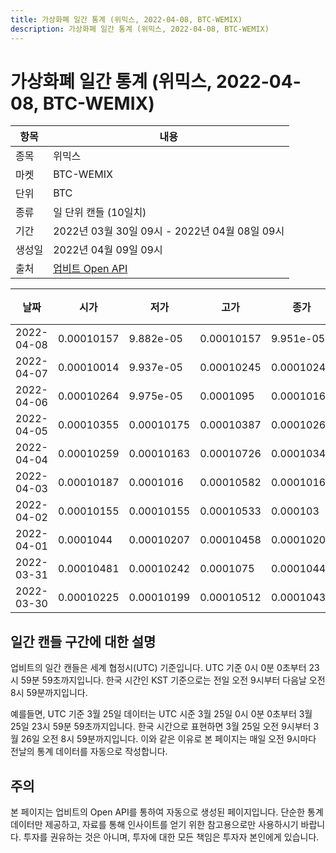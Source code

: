 ```yaml
---
title: 가상화폐 일간 통계 (위믹스, 2022-04-08, BTC-WEMIX)
description: 가상화폐 일간 통계 (위믹스, 2022-04-08, BTC-WEMIX)
---
```



가상화폐 일간 통계 (위믹스, 2022-04-08, BTC-WEMIX)
===

|항목|내용|
|--|--|
|종목|위믹스|
|마켓|BTC-WEMIX|
|단위|BTC|
|종류|일 단위 캔들 (10일치)|
|기간|2022년 03월 30일 09시 - 2022년 04월 08일 09시|
|생성일|2022년 04월 09일 09시|
|출처|[업비트 Open API](https://docs.upbit.com)|


|날짜|시가|저가|고가|종가|비고|
|--|--|--|--|--|--|
|2022-04-08|0.00010157|9.882e-05|0.00010157|9.951e-05|    |
|2022-04-07|0.00010014|9.937e-05|0.00010245|0.00010245|    |
|2022-04-06|0.00010264|9.975e-05|0.0001095|0.00010169|    |
|2022-04-05|0.00010355|0.00010175|0.00010387|0.00010264|    |
|2022-04-04|0.00010259|0.00010163|0.00010726|0.0001034|    |
|2022-04-03|0.00010187|0.0001016|0.00010582|0.0001016|    |
|2022-04-02|0.00010155|0.00010155|0.00010533|0.000103|    |
|2022-04-01|0.0001044|0.00010207|0.00010458|0.00010207|    |
|2022-03-31|0.00010481|0.00010242|0.0001075|0.0001044|    |
|2022-03-30|0.00010225|0.00010199|0.00010512|0.00010439|    |


일간 캔들 구간에 대한 설명
---


업비트의 일간 캔들은 세계 협정시(UTC) 기준입니다. 
UTC 기준 0시 0분 0초부터 23시 59분 59초까지입니다. 
한국 시간인 KST 기준으로는 전일 오전 9시부터 다음날 오전 8시 59분까지입니다. 


예를들면, UTC 기준 3월 25일 데이터는 UTC 시준 3월 25일 0시 0분 0초부터 3월 25일 23시 59분 59초까지입니다. 
한국 시간으로 표현하면 3월 25일 오전 9시부터 3월 26일 오전 8시 59분까지입니다. 
이와 같은 이유로 본 페이지는 매일 오전 9시마다 전날의 통계 데이터를 자동으로 작성합니다. 


주의
---


본 페이지는 업비트의 Open API를 통하여 자동으로 생성된 페이지입니다. 
단순한 통계 데이터만 제공하고, 자료를 통해 인사이트를 얻기 위한 참고용으로만 사용하시기 바랍니다. 
투자를 권유하는 것은 아니며, 투자에 대한 모든 책임은 투자자 본인에게 있습니다. 
